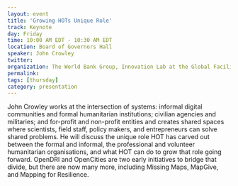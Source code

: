```yaml
---
layout: event
title: 'Growing HOTs Unique Role'
track: Keynote
day: Friday
time: 10:00 AM EDT - 10:30 AM EDT
location: Board of Governors Hall
speaker: John Crowley
twitter: 
organization: The World Bank Group, Innovation Lab at the Global Facility for Disaster Reduction and Recovery 
permalink: 
tags: [thursday]
category: presentation
---
```

John Crowley works at the intersection of systems: informal digital communities and formal humanitarian institutions; civilian agencies and militaries; and for-profit and non-profit entities and creates shared spaces where scientists, field staff, policy makers, and entrepreneurs can solve shared problems. He will discuss the unique role HOT has carved out between the formal and informal, the professional and volunteer humanitarian organisations, and what HOT can do to grow that role going forward. OpenDRI and OpenCities are two early initiatives to bridge that divide, but there are now many more, including Missing Maps, MapGive, and Mapping for Resilience.